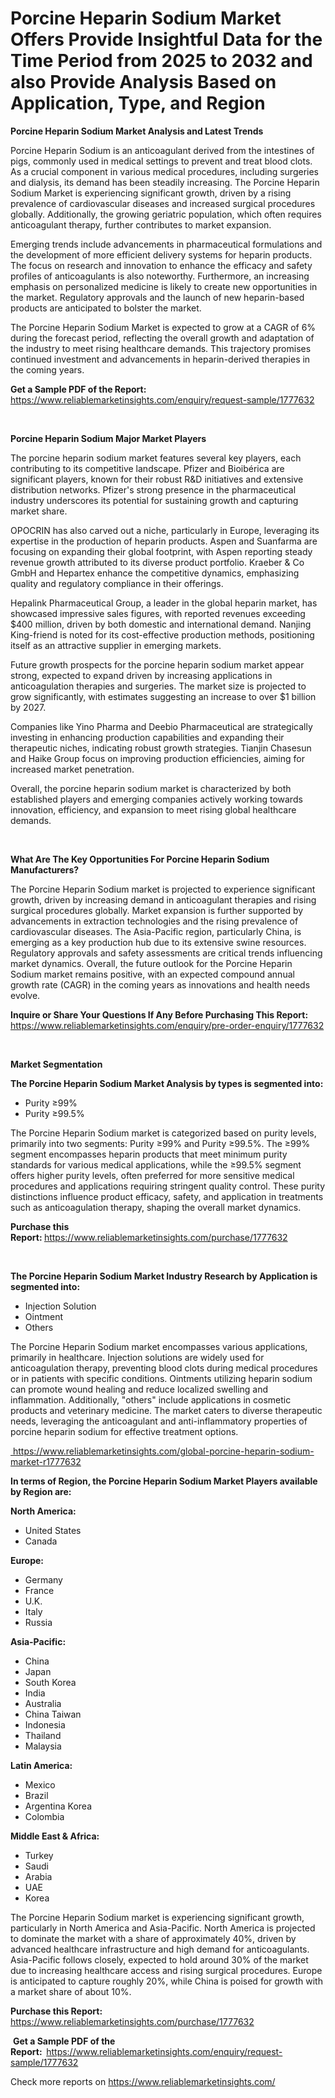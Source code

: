<p><h1>Porcine Heparin Sodium Market Offers Provide Insightful Data for the Time Period from 2025 to 2032 and also Provide Analysis Based on Application, Type, and Region</h1></p><p><strong>Porcine Heparin Sodium Market Analysis and Latest Trends</strong></p>
<p><p>Porcine Heparin Sodium is an anticoagulant derived from the intestines of pigs, commonly used in medical settings to prevent and treat blood clots. As a crucial component in various medical procedures, including surgeries and dialysis, its demand has been steadily increasing. The Porcine Heparin Sodium Market is experiencing significant growth, driven by a rising prevalence of cardiovascular diseases and increased surgical procedures globally. Additionally, the growing geriatric population, which often requires anticoagulant therapy, further contributes to market expansion.</p><p>Emerging trends include advancements in pharmaceutical formulations and the development of more efficient delivery systems for heparin products. The focus on research and innovation to enhance the efficacy and safety profiles of anticoagulants is also noteworthy. Furthermore, an increasing emphasis on personalized medicine is likely to create new opportunities in the market. Regulatory approvals and the launch of new heparin-based products are anticipated to bolster the market.</p><p>The Porcine Heparin Sodium Market is expected to grow at a CAGR of 6% during the forecast period, reflecting the overall growth and adaptation of the industry to meet rising healthcare demands. This trajectory promises continued investment and advancements in heparin-derived therapies in the coming years.</p></p>
<p><strong>Get a Sample PDF of the Report:&nbsp;</strong> <a href="https://www.reliablemarketinsights.com/enquiry/request-sample/1777632?utm_campaign=2624&utm_medium=2&utm_source=Github&utm_content=ia&utm_term=01042025&utm_id=porcine-heparin-sodium">https://www.reliablemarketinsights.com/enquiry/request-sample/1777632</a></p>
<p>&nbsp;</p>
<p><strong>Porcine Heparin Sodium Major Market Players</strong></p>
<p><p>The porcine heparin sodium market features several key players, each contributing to its competitive landscape. Pfizer and Bioibérica are significant players, known for their robust R&D initiatives and extensive distribution networks. Pfizer's strong presence in the pharmaceutical industry underscores its potential for sustaining growth and capturing market share.</p><p>OPOCRIN has also carved out a niche, particularly in Europe, leveraging its expertise in the production of heparin products. Aspen and Suanfarma are focusing on expanding their global footprint, with Aspen reporting steady revenue growth attributed to its diverse product portfolio. Kraeber & Co GmbH and Hepartex enhance the competitive dynamics, emphasizing quality and regulatory compliance in their offerings.</p><p>Hepalink Pharmaceutical Group, a leader in the global heparin market, has showcased impressive sales figures, with reported revenues exceeding $400 million, driven by both domestic and international demand. Nanjing King-friend is noted for its cost-effective production methods, positioning itself as an attractive supplier in emerging markets.</p><p>Future growth prospects for the porcine heparin sodium market appear strong, expected to expand driven by increasing applications in anticoagulation therapies and surgeries. The market size is projected to grow significantly, with estimates suggesting an increase to over $1 billion by 2027.</p><p>Companies like Yino Pharma and Deebio Pharmaceutical are strategically investing in enhancing production capabilities and expanding their therapeutic niches, indicating robust growth strategies. Tianjin Chasesun and Haike Group focus on improving production efficiencies, aiming for increased market penetration.</p><p>Overall, the porcine heparin sodium market is characterized by both established players and emerging companies actively working towards innovation, efficiency, and expansion to meet rising global healthcare demands.</p></p>
<p>&nbsp;</p>
<p><strong>What Are The Key Opportunities For Porcine Heparin Sodium Manufacturers?</strong></p>
<p><p>The Porcine Heparin Sodium market is projected to experience significant growth, driven by increasing demand in anticoagulant therapies and rising surgical procedures globally. Market expansion is further supported by advancements in extraction technologies and the rising prevalence of cardiovascular diseases. The Asia-Pacific region, particularly China, is emerging as a key production hub due to its extensive swine resources. Regulatory approvals and safety assessments are critical trends influencing market dynamics. Overall, the future outlook for the Porcine Heparin Sodium market remains positive, with an expected compound annual growth rate (CAGR) in the coming years as innovations and health needs evolve.</p></p>
<p><strong>Inquire or Share Your Questions If Any Before Purchasing This Report:</strong> <a href="https://www.reliablemarketinsights.com/enquiry/pre-order-enquiry/1777632?utm_campaign=2624&utm_medium=2&utm_source=Github&utm_content=ia&utm_term=01042025&utm_id=porcine-heparin-sodium">https://www.reliablemarketinsights.com/enquiry/pre-order-enquiry/1777632</a></p>
<p>&nbsp;</p>
<p><strong>Market Segmentation</strong></p>
<p><strong>The Porcine Heparin Sodium Market Analysis by types is segmented into:</strong></p>
<p><ul><li>Purity ≥99%</li><li>Purity ≥99.5%</li></ul></p>
<p><p>The Porcine Heparin Sodium market is categorized based on purity levels, primarily into two segments: Purity ≥99% and Purity ≥99.5%. The ≥99% segment encompasses heparin products that meet minimum purity standards for various medical applications, while the ≥99.5% segment offers higher purity levels, often preferred for more sensitive medical procedures and applications requiring stringent quality control. These purity distinctions influence product efficacy, safety, and application in treatments such as anticoagulation therapy, shaping the overall market dynamics.</p></p>
<p><strong>Purchase this Report:&nbsp;</strong><a href="https://www.reliablemarketinsights.com/purchase/1777632?utm_campaign=2624&utm_medium=2&utm_source=Github&utm_content=ia&utm_term=01042025&utm_id=porcine-heparin-sodium">https://www.reliablemarketinsights.com/purchase/1777632</a></p>
<p>&nbsp;</p>
<p><strong>The Porcine Heparin Sodium Market Industry Research by Application is segmented into:</strong></p>
<p><ul><li>Injection Solution</li><li>Ointment</li><li>Others</li></ul></p>
<p><p>The Porcine Heparin Sodium market encompasses various applications, primarily in healthcare. Injection solutions are widely used for anticoagulation therapy, preventing blood clots during medical procedures or in patients with specific conditions. Ointments utilizing heparin sodium can promote wound healing and reduce localized swelling and inflammation. Additionally, "others" include applications in cosmetic products and veterinary medicine. The market caters to diverse therapeutic needs, leveraging the anticoagulant and anti-inflammatory properties of porcine heparin sodium for effective treatment options.</p></p>
<p><a href="https://www.reliablemarketinsights.com/global-porcine-heparin-sodium-market-r1777632?utm_campaign=2624&utm_medium=2&utm_source=Github&utm_content=ia&utm_term=01042025&utm_id=porcine-heparin-sodium">&nbsp;https://www.reliablemarketinsights.com/global-porcine-heparin-sodium-market-r1777632</a></p>
<p><strong>In terms of Region, the Porcine Heparin Sodium Market Players available by Region are:</strong></p>
<p>
    <p> <strong> North America: </strong>
        <ul>
            <li>United States</li>
            <li>Canada</li>
        </ul>
        </p> 
    <p> <strong> Europe: </strong>
        <ul>
            <li>Germany</li>
            <li>France</li>
            <li>U.K.</li>
            <li>Italy</li>
            <li>Russia</li>
        </ul>
        </p> 
    <p> <strong> Asia-Pacific: </strong>
        <ul>
            <li>China</li>
            <li>Japan</li>
            <li>South Korea</li>
            <li>India</li>
            <li>Australia</li>
            <li>China Taiwan</li>
            <li>Indonesia</li>
            <li>Thailand</li>
            <li>Malaysia</li>
        </ul>
        </p> 
    <p> <strong> Latin America: </strong>
        <ul>
            <li>Mexico</li>
            <li>Brazil</li>
            <li>Argentina Korea</li>
            <li>Colombia</li>
        </ul>
        </p> 
    <p> <strong> Middle East & Africa: </strong>
        <ul>
            <li>Turkey</li>
            <li>Saudi</li>
            <li>Arabia</li>
            <li>UAE</li>
            <li>Korea</li>
        </ul>
    </p>
    </p>
<p><p>The Porcine Heparin Sodium market is experiencing significant growth, particularly in North America and Asia-Pacific. North America is projected to dominate the market with a share of approximately 40%, driven by advanced healthcare infrastructure and high demand for anticoagulants. Asia-Pacific follows closely, expected to hold around 30% of the market due to increasing healthcare access and rising surgical procedures. Europe is anticipated to capture roughly 20%, while China is poised for growth with a market share of about 10%.</p></p>
<p><strong>Purchase this Report: </strong><a href="https://www.reliablemarketinsights.com/purchase/1777632?utm_campaign=2624&utm_medium=2&utm_source=Github&utm_content=ia&utm_term=01042025&utm_id=porcine-heparin-sodium">https://www.reliablemarketinsights.com/purchase/1777632</a></p>
<p>&nbsp;<strong>Get a Sample PDF of the Report:&nbsp;&nbsp;</strong><a href="https://www.reliablemarketinsights.com/enquiry/request-sample/1777632?utm_campaign=2624&utm_medium=2&utm_source=Github&utm_content=ia&utm_term=01042025&utm_id=porcine-heparin-sodium">https://www.reliablemarketinsights.com/enquiry/request-sample/1777632</a></p>
<p><strong></strong></p>
<p>Check more reports on <a href="https://www.reliablemarketinsights.com/?utm_campaign=2624&utm_medium=2&utm_source=Github&utm_content=ia&utm_term=01042025&utm_id=porcine-heparin-sodium">https://www.reliablemarketinsights.com/</a></p>